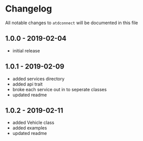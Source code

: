# Changelog

All notable changes to `atdconnect` will be documented in this file

## 1.0.0 - 2019-02-04

- initial release

## 1.0.1 - 2019-02-09

- added services directory
- added api trait
- broke each service out in to seperate classes
- updated readme

## 1.0.2 - 2019-02-11

- added Vehicle class
- added examples
- updated readme
